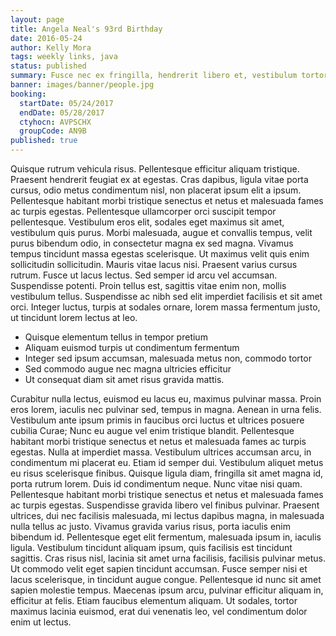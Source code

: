 ```yaml
---
layout: page
title: Angela Neal's 93rd Birthday
date: 2016-05-24
author: Kelly Mora
tags: weekly links, java
status: published
summary: Fusce nec ex fringilla, hendrerit libero et, vestibulum tortor.
banner: images/banner/people.jpg
booking:
  startDate: 05/24/2017
  endDate: 05/28/2017
  ctyhocn: AVPSCHX
  groupCode: AN9B
published: true
---
```

Quisque rutrum vehicula risus. Pellentesque efficitur aliquam tristique. Praesent hendrerit feugiat ex at egestas. Cras dapibus, ligula vitae porta cursus, odio metus condimentum nisl, non placerat ipsum elit a ipsum. Pellentesque habitant morbi tristique senectus et netus et malesuada fames ac turpis egestas. Pellentesque ullamcorper orci suscipit tempor pellentesque. Vestibulum eros elit, sodales eget maximus sit amet, vestibulum quis purus. Morbi malesuada, augue et convallis tempus, velit purus bibendum odio, in consectetur magna ex sed magna. Vivamus tempus tincidunt massa egestas scelerisque.
Ut maximus velit quis enim sollicitudin sollicitudin. Mauris vitae lacus nisi. Praesent varius cursus rutrum. Fusce ut lacus lectus. Sed semper id arcu vel accumsan. Suspendisse potenti. Proin tellus est, sagittis vitae enim non, mollis vestibulum tellus. Suspendisse ac nibh sed elit imperdiet facilisis et sit amet orci. Integer luctus, turpis at sodales ornare, lorem massa fermentum justo, ut tincidunt lorem lectus at leo.

* Quisque elementum tellus in tempor pretium
* Aliquam euismod turpis ut condimentum fermentum
* Integer sed ipsum accumsan, malesuada metus non, commodo tortor
* Sed commodo augue nec magna ultricies efficitur
* Ut consequat diam sit amet risus gravida mattis.

Curabitur nulla lectus, euismod eu lacus eu, maximus pulvinar massa. Proin eros lorem, iaculis nec pulvinar sed, tempus in magna. Aenean in urna felis. Vestibulum ante ipsum primis in faucibus orci luctus et ultrices posuere cubilia Curae; Nunc eu augue vel enim tristique blandit. Pellentesque habitant morbi tristique senectus et netus et malesuada fames ac turpis egestas. Nulla at imperdiet massa. Vestibulum ultrices accumsan arcu, in condimentum mi placerat eu. Etiam id semper dui. Vestibulum aliquet metus eu risus scelerisque finibus. Quisque ligula diam, fringilla sit amet magna id, porta rutrum lorem. Duis id condimentum neque.
Nunc vitae nisi quam. Pellentesque habitant morbi tristique senectus et netus et malesuada fames ac turpis egestas. Suspendisse gravida libero vel finibus pulvinar. Praesent ultrices, dui nec facilisis malesuada, mi lectus dapibus magna, in malesuada nulla tellus ac justo. Vivamus gravida varius risus, porta iaculis enim bibendum id. Pellentesque eget elit fermentum, malesuada ipsum in, iaculis ligula. Vestibulum tincidunt aliquam ipsum, quis facilisis est tincidunt sagittis. Cras risus nisl, lacinia sit amet urna facilisis, facilisis pulvinar metus. Ut commodo velit eget sapien tincidunt accumsan. Fusce semper nisi et lacus scelerisque, in tincidunt augue congue. Pellentesque id nunc sit amet sapien molestie tempus. Maecenas ipsum arcu, pulvinar efficitur aliquam in, efficitur at felis. Etiam faucibus elementum aliquam. Ut sodales, tortor maximus lacinia euismod, erat dui venenatis leo, vel condimentum dolor enim ut lectus.
